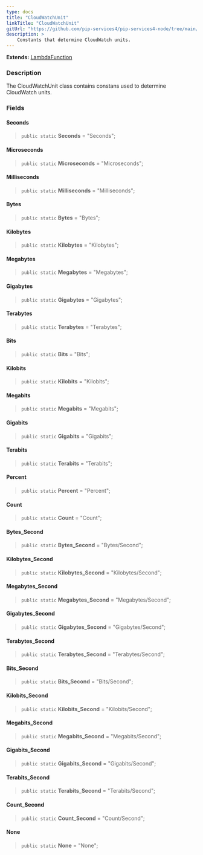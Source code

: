 ```yaml
---
type: docs
title: "CloudWatchUnit"
linkTitle: "CloudWatchUnit"
gitUrl: "https://github.com/pip-services4/pip-services4-node/tree/main/pip-services4-aws-node"
description: >
    Constants that determine CloudWatch units.
---
```


**Extends:** [LambdaFunction](../../containers/lambda_function)

### Description

The CloudWatchUnit class contains constans used to determine CloudWatch units.


### Fields

<span class="hide-title-link">

#### Seconds
> `public static` **Seconds** = "Seconds";
#### Microseconds
> `public static` **Microseconds** = "Microseconds";
#### Milliseconds
> `public static` **Milliseconds** = "Milliseconds";
#### Bytes
> `public static` **Bytes** = "Bytes";
#### Kilobytes
> `public static` **Kilobytes** = "Kilobytes";
#### Megabytes
> `public static` **Megabytes** = "Megabytes";
#### Gigabytes
> `public static` **Gigabytes** = "Gigabytes";
#### Terabytes
> `public static` **Terabytes** = "Terabytes";
#### Bits
> `public static` **Bits** = "Bits";
#### Kilobits
> `public static` **Kilobits** = "Kilobits";
#### Megabits
> `public static` **Megabits** = "Megabits";
#### Gigabits
> `public static` **Gigabits** = "Gigabits";
#### Terabits
> `public static` **Terabits** = "Terabits";
#### Percent
> `public static` **Percent** = "Percent";
#### Count
> `public static` **Count** = "Count";
#### Bytes_Second
> `public static` **Bytes_Second** = "Bytes/Second";
#### Kilobytes_Second
> `public static` **Kilobytes_Second** = "Kilobytes/Second";
#### Megabytes_Second
> `public static` **Megabytes_Second** = "Megabytes/Second";
#### Gigabytes_Second
> `public static` **Gigabytes_Second** = "Gigabytes/Second";
#### Terabytes_Second
> `public static` **Terabytes_Second** = "Terabytes/Second";
#### Bits_Second
> `public static` **Bits_Second** = "Bits/Second";
#### Kilobits_Second
> `public static` **Kilobits_Second** = "Kilobits/Second";
#### Megabits_Second
> `public static` **Megabits_Second** = "Megabits/Second";
#### Gigabits_Second
> `public static` **Gigabits_Second** = "Gigabits/Second";
#### Terabits_Second
> `public static` **Terabits_Second** = "Terabits/Second";
#### Count_Second
> `public static` **Count_Second** = "Count/Second";
#### None
> `public static` **None** = "None";

</span>
